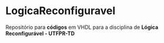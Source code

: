 # LogicaReconfiguravel

Repositório para **códigos** em VHDL para a disciplina de **Lógica Reconfigurável - UTFPR-TD**
